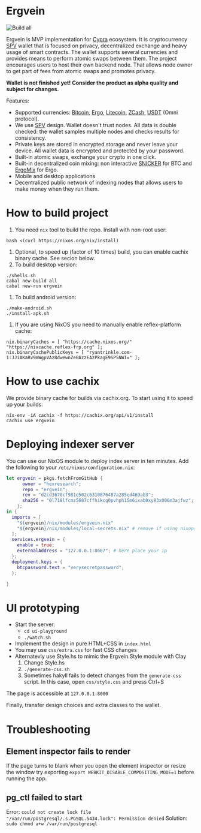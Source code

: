 # Ergvein

![Build all](https://github.com/hexresearch/ergvein/workflows/Build%20all/badge.svg)

Ergvein is MVP implementation for [Cypra](https://cypra.io) ecosystem. It is cryptocurrency [SPV](https://bitcoin.org/en/operating-modes-guide#simplified-payment-verification-spv) wallet that is focused on privacy, decentralized exchange and heavy usage of smart contracts. The wallet supports several currencies and provides means to perform atomic swaps between them. The project encourages users to host their own backend node. That allows node owner to get part of fees from atomic swaps and promotes privacy.

**Wallet is not finished yet! Consider the product as alpha quality and subject for changes.**

Features:
* Supported currencies: [Bitcoin](https://bitcoin.org/en/), [Ergo](https://ergoplatform.org/en/), [Litecoin](https://litecoin.org/), [ZCash](https://z.cash/), [USDT](https://tether.to/) (Omni protocol).
* We use [SPV](https://bitcoin.org/en/operating-modes-guide#simplified-payment-verification-spv) design. Wallet doesn't trust nodes. All data is double checked: the wallet samples multiple nodes and checks results for consistency.
* Private keys are stored in encrypted storage and never leave your device. All wallet data is encrypted and protected by your password.
* Built-in atomic swaps, exchange your crypto in one click.
* Built-in decentralized coin mixing: non interactive [SNICKER](https://joinmarket.me/blog/blog/snicker/) for BTC and [ErgoMix](https://ergoplatform.org/docs/AdvancedErgoScriptTutorial.pdf) for Ergo.
* Mobile and desktop applications
* Decentralized public network of indexing nodes that allows users to make money when they run them.

# How to build project

1. You need `nix` tool to build the repo. Install with non-root user:
```
bash <(curl https://nixos.org/nix/install)
```
1. Optional, to speed up (factor of 10 times) build, you can enable cachix binary cache. See secion below.
1. To build desktop version:
```
./shells.sh
cabal new-build all
cabal new-run ergvein
```
1. To build android version:
```
./make-android.sh
./install-apk.sh
```
1. If you are using NixOS you need to manually enable reflex-platform cache:
```
nix.binaryCaches = [ "https://cache.nixos.org/" "https://nixcache.reflex-frp.org" ];
nix.binaryCachePublicKeys = [ "ryantrinkle.com-1:JJiAKaRv9mWgpVAz8dwewnZe0AzzEAzPkagE9SP5NWI=" ];
```

# How to use cachix

We provide binary cache for builds via cachix.org. To start using it to speed up your builds:
```
nix-env -iA cachix -f https://cachix.org/api/v1/install
cachix use ergvein
```

# Deploying indexer server

You can use our NixOS module to deploy index server in ten minutes. Add the following to your `/etc/nixos/configuration.nix`:
``` nix
let ergvein = pkgs.fetchFromGitHub {
      owner = "hexresearch";
      repo = "ergvein";
      rev = "d2cd3670cf981e502c6310876487a285ed469ab3";
      sha256 = "0l718lfcmz5687cffhikcg0pvhph15m6ixab0xy83x006m3ajfwz";
    };
in {
  imports = [
    "${ergvein}/nix/modules/ergvein.nix"
    "${ergvein}/nix/modules/local-secrets.nix" # remove if using nixops secrets
  ];
  services.ergvein = {
    enable = true;
    externalAddress = "127.0.0.1:8667"; # here place your ip
  };
  deployment.keys = {
    btcpassword.text = "verysecretpassword";
  };

}
```

# UI prototyping

* Start the server:
    * ``cd ui-playground``
    * ``./watch.sh``
* Implement the design in pure HTML+CSS in ``index.html``
* You may use ``css/extra.css`` for fast CSS changes
* Alternatevly use Style.hs to mimic the Ergvein.Style module with Clay
   1. Change Style.hs
   2. ``./generate-css.sh``
   3. Sometimes hakyll fails to detect changes from the ``generate-css`` script. In this case, open ``css/style.css`` and press Ctrl+S

The page is accessible at ``127.0.0.1:8000``

Finally, transfer design choices and extra classes to the wallet.

# Troubleshooting

## Element inspector fails to render

If the page turns to blank when you open the element inspector or resize the window try exporting
`export WEBKIT_DISABLE_COMPOSITING_MODE=1` before running the app.

## pg_ctl failed to start

Error: `could not create lock file "/var/run/postgresql/.s.PGSQL.5434.lock": Permission denied`
Solution: `sudo chmod a+w /var/run/postgresql`
